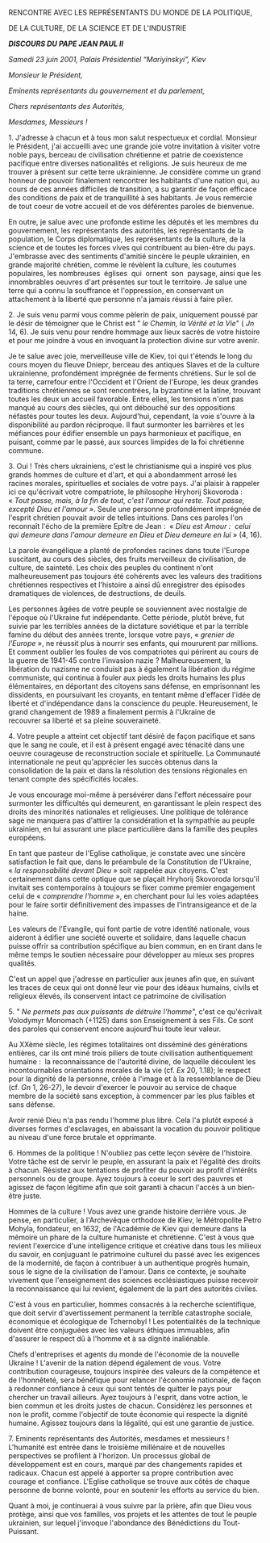 RENCONTRE AVEC LES REPRÉSENTANTS DU MONDE DE LA POLITIQUE,

DE LA CULTURE, DE LA SCIENCE ET DE L'INDUSTRIE

***DISCOURS DU PAPE JEAN PAUL II***

*Samedi 23 juin 2001,* *Palais Présidentiel “Mariyinskyi”, Kiev*

*Monsieur le Président,*

*Eminents représentants du gouvernement et du parlement,*

*Chers représentants des Autorités,*

*Mesdames, Messieurs !*

1. J'adresse à chacun et à tous mon salut respectueux et cordial. Monsieur le Président, j'ai accueilli avec une grande joie votre invitation à visiter votre noble pays, berceau de civilisation chrétienne et patrie de coexistence pacifique entre diverses nationalités et religions. Je suis heureux de me trouver à présent sur cette terre ukrainienne. Je considère comme un grand honneur de pouvoir finalement rencontrer les habitants d'une nation qui, au cours de ces années difficiles de transition, a su garantir de façon efficace des conditions de paix et de tranquillité à ses habitants. Je vous remercie de tout coeur de votre accueil et de vos déférentes paroles de bienvenue.

En outre, je salue avec une profonde estime les députés et les membres du gouvernement, les représentants des autorités, les représentants de la population, le Corps diplomatique, les représentants de la culture, de la science et de toutes les forces vives qui contribuent au bien-être du pays. J'embrasse avec des sentiments d'amitié sincère le peuple ukrainien, en grande majorité chrétien, comme le révèlent la culture, les coutumes populaires, les nombreuses  églises  qui  ornent  son  paysage, ainsi que les innombrables oeuvres d'art présentes sur tout le territoire. Je salue une terre qui a connu la souffrance et l'oppression, en conservant un attachement à la liberté que personne n'a jamais réussi à faire plier.

2. Je suis venu parmi vous comme pèlerin de paix, uniquement poussé par le désir de témoigner que le Christ est " *le Chemin, la Vérité et la Vie*" ( *Jn* 14, 6). Je suis venu pour rendre hommage aux lieux sacrés de votre histoire et pour me joindre à vous en invoquant la protection divine sur votre avenir.

Je te salue avec joie, merveilleuse ville de Kiev, toi qui t'étends le long du cours moyen du fleuve Dniepr, berceau des antiques Slaves et de la culture ukrainienne, profondément imprégnée de ferments chrétiens. Sur le sol de ta terre, carrefour entre l'Occident et l'Orient de l'Europe, les deux grandes traditions chrétiennes se sont rencontrées, la byzantine et la latine, trouvant toutes les deux un accueil favorable. Entre elles, les tensions n'ont pas manqué au cours des siècles, qui ont débouché sur des oppositions néfastes pour toutes les deux. Aujourd'hui, cependant, la voie s'ouvre à la disponibilité au pardon réciproque. Il faut surmonter les barrières et les méfiances pour édifier ensemble un pays harmonieux et pacifique, en puisant, comme par le passé, aux sources limpides de la foi chrétienne commune.

3. Oui ! Très chers ukrainiens, c'est le christianisme qui a inspiré vos plus grands hommes de culture et d'art, et qui a abondamment arrosé les racines morales, spirituelles et sociales de votre pays. J'ai plaisir à rappeler ici ce qu'écrivait votre compatriote, le philosophe Hryhorij Skovoroda :  « *Tout passe, mais, à la fin de tout, c'est l'amour qui reste. Tout passe, excepté Dieu et l'amour* ». Seule une personne profondément imprégnée de l'esprit chrétien pouvait avoir de telles intuitions. Dans ces paroles l'on reconnaît l'écho de la première Epître de Jean :  « *Dieu est Amour :  celui qui demeure dans l'amour demeure en Dieu et Dieu demeure en lui* » (4, 16).

La parole évangélique a planté de profondes racines dans toute l'Europe suscitant, au cours des siècles, des fruits merveilleux de civilisation, de culture, de sainteté. Les choix des peuples du continent n'ont malheureusement pas toujours été cohérents avec les valeurs des traditions chrétiennes respectives et l'histoire a ainsi dû enregistrer des épisodes dramatiques de violences, de destructions, de deuils.

Les personnes âgées de votre peuple se souviennent avec nostalgie de l'époque où l'Ukraine fut indépendante. Cette période, plutôt brève, fut suivie par les terribles années de la dictature soviétique et par la terrible famine du début des années trente, lorsque votre pays, « *grenier de l'Europe* », ne réussit plus à nourrir ses enfants, qui moururent par millions. Et comment oublier les foules de vos compatriotes qui périrent au cours de la guerre de 1941-45 contre l'invasion nazie ? Malheureusement, la libération du nazisme ne conduisit pas à également la libération du régime communiste, qui continua à fouler aux pieds les droits humains les plus élémentaires, en déportant des citoyens sans défense, en emprisonnant les dissidents, en poursuivant les croyants, en tentant même d'effacer l'idée de liberté et d'indépendance dans la conscience du peuple. Heureusement, le grand changement de 1989 a finalement permis à l'Ukraine de recouvrer sa liberté et sa pleine souveraineté.

4. Votre peuple a atteint cet objectif tant désiré de façon pacifique et sans que le sang ne coule, et il est à présent engagé avec ténacité dans une oeuvre courageuse de reconstruction sociale et spirituelle. La Communauté internationale ne peut qu'apprécier les succès obtenus dans la consolidation de la paix et dans la résolution des tensions régionales en tenant compte des spécificités locales.

Je vous encourage moi-même à persévérer dans l'effort nécessaire pour surmonter les difficultés qui demeurent, en garantissant le plein respect des droits des minorités nationales et religieuses. Une politique de tolérance sage ne manquera pas d'attirer la considération et la sympathie au peuple ukrainien, en lui assurant une place particulière dans la famille des peuples européens.

En tant que pasteur de l'Eglise catholique, je constate avec une sincère satisfaction le fait que, dans le préambule de la Constitution de l'Ukraine, « *la responsabilité devant Dieu* » soit rappelée aux citoyens. C'est certainement dans cette optique que se plaçait Hryhorij Skovoroda lorsqu'il invitait ses contemporains à toujours se fixer comme premier engagement celui de « *comprendre l'homme* », en cherchant pour lui les voies adaptées pour le faire sortir définitivement des impasses de l'intransigeance et de la haine.

Les valeurs de l'Evangile, qui font partie de votre identité nationale, vous aideront à édifier une société ouverte et solidaire, dans laquelle chacun puisse offrir sa contribution spécifique au bien commun, en en tirant dans le même temps le soutien nécessaire pour développer au mieux ses propres qualités.

C'est un appel que j'adresse en particulier aux jeunes afin que, en suivant les traces de ceux qui ont donné leur vie pour des idéaux humains, civils et religieux élevés, ils conservent intact ce patrimoine de civilisation

5. " *Ne permets pas aux puissants de détruire l'homme*", c'est ce qu'écrivait Volodymyr Monomach (+1125) dans son Enseignement à ses Fils. Ce sont des paroles qui conservent encore aujourd'hui toute leur valeur.

Au XXème siècle, les régimes totalitaires ont disséminé des générations entières, car ils ont miné trois piliers de toute civilisation authentiquement humaine :  la reconnaissance de l'autorité divine, de laquelle découlent les incontournables orientations morales de la vie (cf. *Ex* 20, 1.18); le respect pour la dignité de la personne, créée à l'image et à la ressemblance de Dieu (cf. *Gn* 1, 26-27), le devoir d'exercer le pouvoir au service de chaque membre de la société sans exception, à commencer par les plus faibles et sans défense.

Avoir renié Dieu n'a pas rendu l'homme plus libre. Cela l'a plutôt exposé à diverses formes d'esclavages, en abaissant la vocation du pouvoir politique au niveau d'une force brutale et opprimante.

6. Hommes de la politique ! N'oubliez pas cette leçon sévère de l'histoire. Votre tâche est de servir le peuple, en assurant la paix et l'égalité des droits à chacun. Résistez aux tentations de profiter du pouvoir au profit d'intérêts personnels ou de groupe. Ayez toujours à coeur le sort des pauvres et agissez de façon légitime afin que soit garanti à chacun l'accès à un bien-être juste.

Hommes de la culture ! Vous avez une grande histoire derrière vous. Je pense, en particulier, à l'Archevêque orthodoxe de Kiev, le Métropolite Petro Mohyla, fondateur, en 1632, de l'Académie de Kiev qui demeure dans la mémoire un phare de la culture humaniste et chrétienne. C'est à vous que revient l'exercice d'une intelligence critique et créative dans tous les milieux du savoir, en conjuguant le patrimoine culturel du passé avec les exigences de la modernité, de façon à contribuer à un authentique progrès humain, sous le signe de la civilisation de l'amour. Dans ce contexte, je souhaite vivement que l'enseignement des sciences ecclésiastiques puisse recevoir la reconnaissance qui lui revient, également de la part des autorités civiles.

C'est à vous en particulier, hommes consacrés à la recherche scientifique, que doit servir d'avertissement permanent la terrible catastrophe sociale, économique et écologique de Tchernobyl ! Les potentialités de la technique doivent être conjuguées avec les valeurs éthiques immuables, afin d'assurer le respect dû à l'homme et à sa dignité inaliénable.

Chefs d'entreprises et agents du monde de l'économie de la nouvelle Ukraine ! L'avenir de la nation dépend également de vous. Votre contribution courageuse, toujours inspirée des valeurs de la compétence et de l'honnêteté, sera bénéfique pour relancer l'économie nationale, de façon à redonner confiance à ceux qui sont tentés de quitter le pays pour chercher un travail ailleurs. Ayez toujours à l'esprit, dans votre action, le bien commun et les droits justes de chacun. Considérez les personnes et non le profit, comme l'objectif de toute économie qui respecte la dignité humaine. Agissez toujours dans la légalité, qui est une garantie de justice.

7. Eminents représentants des Autorités, mesdames et messieurs ! L'humanité est entrée dans le troisième millénaire et de nouvelles perspectives se profilent à l'horizon. Un processus global de développement est en cours, marqué par des changements rapides et radicaux. Chacun est appelé à apporter sa propre contribution avec courage et confiance. L'Eglise catholique se trouve aux côtés de chaque personne de bonne volonté, pour en soutenir les efforts au service du bien.

Quant à moi, je continuerai à vous suivre par la prière, afin que Dieu vous protège, ainsi que vos familles, vos projets et les attentes de tout le peuple ukrainien, sur lequel j'invoque l'abondance des Bénédictions du Tout-Puissant.